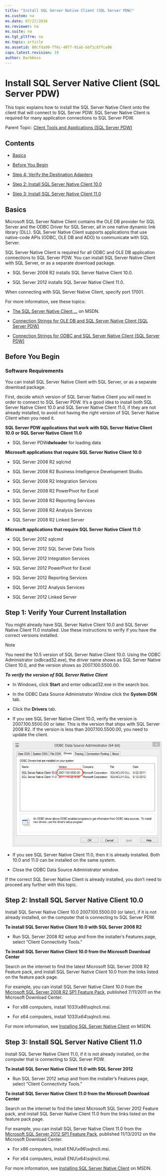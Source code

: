 ```yaml
---
title: "Install SQL Server Native Client (SQL Server PDW)"
ms.custom: na
ms.date: 07/27/2016
ms.reviewer: na
ms.suite: na
ms.tgt_pltfrm: na
ms.topic: article
ms.assetid: 00cfda99-ff6c-4077-91ab-bbf1c87fce06
caps.latest.revision: 19
author: BarbKess
---
```

# Install SQL Server Native Client (SQL Server PDW)
This topic explains how to install the SQL Server Native Client onto the client that will connect to SQL Server PDW. SQL Server Native Client is required for many application connections to SQL Server PDW.  
  
Parent Topic: [Client Tools and Applications &#40;SQL Server PDW&#41;](../../mpp/sqlpdw/client-tools-and-applications-sql-server-pdw.md)  
  
## Contents  
  
-   [Basics](#Basics)  
  
-   [Before You Begin](#BeforeBegin)  
  
-   [Step 4: Verify the Destination Adapters](#Verify)  
  
-   [Step 2: Install SQL Server Native Client 10.0](#InstallSNAC10)  
  
-   [Step 3: Install SQL Server Native Client 11.0](#InstallSNAC11)  
  
## <a name="Basics"></a>Basics  
Microsoft SQL Server Native Client contains the OLE DB provider for SQL Server and the ODBC Driver for SQL Server, all in one native dynamic link library (DLL). SQL Server Native Client supports applications that use native-code APIs (ODBC, OLE DB and ADO) to communicate with SQL Server.  
  
SQL Server Native Client is required for all ODBC and OLE DB application connections to SQL Server PDW. You can install SQL Server Native Client with SQL Server, or as a separate download package.  
  
-   SQL Server 2008 R2 installs SQL Server Native Client 10.0.  
  
-   SQL Server 2012 installs SQL Server Native Client 11.0.  
  
When connecting with SQL Server Native Client, specify port 17001.  
  
For more information, see these topics:  
  
-   [The SQL Server Native Client ...](http://msdn.microsoft.com/en-us/sqlserver/ff658532.aspx) on MSDN.  
  
-   [Connection Strings for OLE DB and SQL Server Native Client &#40;SQL Server PDW&#41;](../../mpp/sqlpdw/connection-strings-for-ole-db-and-sql-server-native-client-sql-server-pdw.md)  
  
-   [Connection Strings for ODBC and SQL Server Native Client &#40;SQL Server PDW&#41;](../../mpp/sqlpdw/connection-strings-for-odbc-and-sql-server-native-client-sql-server-pdw.md)  
  
## <a name="BeforeBegin"></a>Before You Begin  
  
### Software Requirements  
You can install SQL Server Native Client with SQL Server, or as a separate download package.  
  
First, decide which version of SQL Server Native Client you will need in order to connect to SQL Server PDW. It’s a good idea to install both SQL Server Native Client 10.0 and SQL Server Native Client 11.0, if they are not already installed, to avoid not having the right version of SQL Server Native Client when you need it.  
  
**SQL Server PDW applications that work with SQL Server Native Client 10.0 or SQL Server Native Client 11.0**  
  
-   SQL Server PDW**dwloader** for loading data  
  
**Microsoft applications that require SQL Server Native Client 10.0**  
  
-   SQL Server 2008 R2 sqlcmd  
  
-   SQL Server 2008 R2 Business Intelligence Development Studio.  
  
-   SQL Server 2008 R2 Integration Services  
  
-   SQL Server 2008 R2 PowerPivot for Excel  
  
-   SQL Server 2008 R2 Reporting Services  
  
-   SQL Server 2008 R2 Analysis Services  
  
-   SQL Server 2008 R2 Linked Server  
  
**Microsoft applications that require SQL Server Native Client 11.0**  
  
-   SQL Server 2012 sqlcmd  
  
-   SQL Server 2012 SQL Server Data Tools  
  
-   SQL Server 2012 Integration Services  
  
-   SQL Server 2012 PowerPivot for Excel  
  
-   SQL Server 2012 Reporting Services  
  
-   SQL Server 2012 Analysis Services  
  
-   SQL Server 2012 Linked Server  
  
## <a name="Verify"></a>Step 1: Verify Your Current Installation  
You might already have SQL Server Native Client 10.0 and SQL Server Native Client 11.0 installed. Use these instructions to verify if you have the correct versions installed.  
  
> [!NOTE]  
> You need the 10.5 version of SQL Server Native Client 10.0.  Using the ODBC Administrator (odbcad32.exe), the driver name shows as SQL Server Native Client 10.0, and the version shows as 2007.100.5500.00.  
  
***To verify the version of SQL Server Native Client***  
  
-   In Windows, click **Start** and enter odbcad32.exe in the search box.  
  
-   In the ODBC Data Source Administrator Window click the **System DSN** tab.  
  
-   Click the **Drivers** tab.  
  
-   If you see SQL Server Native Client 10.0, verify the version is 2007.100.5500.00 or later. This is the version that ships with SQL Server 2008 R2. If the version is less than 2007.100.5500.00, you need to update the client.  
  
    ![Version for SQL Server Native Client 10.0](../../mpp/sqlpdw/media/SQL_Server_PDW_SNAC_10R2Version.png "SQL_Server_PDW_SNAC_10R2Version")  
  
-   If you see SQL Server Native Client 11.0, then it is already installed. Both 10.0 and 11.0 can be installed on the same system.  
  
-   Close the ODBC Data Source Administrator window.  
  
If the correct SQL Server Native Client is already installed, you don’t need to proceed any further with this topic.  
  
## <a name="InstallSNAC10"></a>Step 2: Install SQL Server Native Client 10.0  
Install SQL Server Native Client 10.0 2007.100.5500.00 (or later), if it is not already installed, on the computer that is connecting to SQL Server PDW.  
  
**To install SQL Server Native Client 10.0 with SQL Server 2008 R2**  
  
-   Run SQL Server 2008 R2 setup and from the installer’s Features page, select “Client Connectivity Tools.”  
  
**To install SQL Server Native Client 10.0 from the Microsoft Download Center**  
  
Search on the internet to find the latest Microsoft SQL Server 2008 R2 Feature pack, and install SQL Server Native Client 10.0 from the links listed on the feature pack page.  
  
For example, you can install SQL Server Native Client 10.0 from the [Microsoft SQL Server 2008 R2 SP1 Feature Pack](http://www.microsoft.com/en-us/download/details.aspx?id=26728), published 7/11/2011 on the Microsoft Download Center.  
  
-   For x86 computers, install 1033\x86\sqlncli.msi.  
  
-   For x64 computers, install 1033\x64\sqlncli.msi.  
  
For more information, see [Installing SQL Server Native Client](http://msdn.microsoft.com/en-us/library/ms131321(v=sql.105).aspx) on MSDN.  
  
## <a name="InstallSNAC11"></a>Step 3: Install SQL Server Native Client 11.0  
Install SQL Server Native Client 11.0, if it is not already installed, on the computer that is connecting to SQL Server PDW.  
  
**To install SQL Server Native Client 11.0 with SQL Server 2012**  
  
-   Run SQL Server 2012 setup and from the installer’s Features page, select “Client Connectivity Tools.”  
  
**To install SQL Server Native Client 11.0 from the Microsoft Download Center**  
  
Search on the internet to find the latest Microsoft SQL Server 2012 Feature pack, and install SQL Server Native Client 11.0 from the links listed on the feature pack page.  
  
For example, you can install SQL Server Native Client 11.0 from the [Microsoft SQL Server 2012 SP1 Feature Pack](http://www.microsoft.com/en-us/download/details.aspx?id=35580), published 11/13/2012 on the Microsoft Download Center.  
  
-   For x86 computers, install ENU\x86\sqlncli.msi.  
  
-   For x64 computers, install ENU\x64\sqlncli.msi.  
  
For more information, see [Installing SQL Server Native Client](http://msdn.microsoft.com/en-us/library/ms131321(v=sql.110).aspx) on MSDN.  
  
